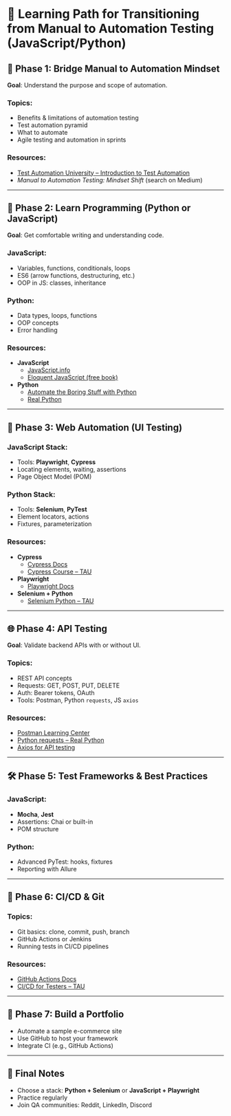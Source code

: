 # 🧪 Learning Path for Transitioning from Manual to Automation Testing (JavaScript/Python)

## 🔰 Phase 1: Bridge Manual to Automation Mindset
**Goal**: Understand the purpose and scope of automation.

### Topics:
- Benefits & limitations of automation testing
- Test automation pyramid
- What to automate
- Agile testing and automation in sprints

### Resources:
- [Test Automation University – Introduction to Test Automation](https://testautomationu.applitools.com/introduction-to-test-automation/)
- *Manual to Automation Testing: Mindset Shift* (search on Medium)

---

## 🧠 Phase 2: Learn Programming (Python or JavaScript)
**Goal**: Get comfortable writing and understanding code.

### JavaScript:
- Variables, functions, conditionals, loops
- ES6 (arrow functions, destructuring, etc.)
- OOP in JS: classes, inheritance

### Python:
- Data types, loops, functions
- OOP concepts
- Error handling

### Resources:
- **JavaScript**
  - [JavaScript.info](https://javascript.info/)
  - [Eloquent JavaScript (free book)](https://eloquentjavascript.net/)
- **Python**
  - [Automate the Boring Stuff with Python](https://automatetheboringstuff.com/)
  - [Real Python](https://realpython.com/)

---

## 🧪 Phase 3: Web Automation (UI Testing)

### JavaScript Stack:
- Tools: **Playwright**, **Cypress**
- Locating elements, waiting, assertions
- Page Object Model (POM)

### Python Stack:
- Tools: **Selenium**, **PyTest**
- Element locators, actions
- Fixtures, parameterization

### Resources:
- **Cypress**
  - [Cypress Docs](https://docs.cypress.io/)
  - [Cypress Course – TAU](https://testautomationu.applitools.com/cypress-tutorial/)
- **Playwright**
  - [Playwright Docs](https://playwright.dev/)
- **Selenium + Python**
  - [Selenium Python – TAU](https://testautomationu.applitools.com/selenium-webdriver-python/)

---

## 🌐 Phase 4: API Testing
**Goal**: Validate backend APIs with or without UI.

### Topics:
- REST API concepts
- Requests: GET, POST, PUT, DELETE
- Auth: Bearer tokens, OAuth
- Tools: Postman, Python `requests`, JS `axios`

### Resources:
- [Postman Learning Center](https://learning.postman.com/)
- [Python requests – Real Python](https://realpython.com/python-requests/)
- [Axios for API testing](https://www.digitalocean.com/community/tutorials/react-axios-react)

---

## 🛠️ Phase 5: Test Frameworks & Best Practices

### JavaScript:
- **Mocha**, **Jest**
- Assertions: Chai or built-in
- POM structure

### Python:
- Advanced PyTest: hooks, fixtures
- Reporting with Allure

---

## 🔄 Phase 6: CI/CD & Git

### Topics:
- Git basics: clone, commit, push, branch
- GitHub Actions or Jenkins
- Running tests in CI/CD pipelines

### Resources:
- [GitHub Actions Docs](https://docs.github.com/en/actions)
- [CI/CD for Testers – TAU](https://testautomationu.applitools.com/continuous-integration/)

---

## 📘 Phase 7: Build a Portfolio

- Automate a sample e-commerce site
- Use GitHub to host your framework
- Integrate CI (e.g., GitHub Actions)

---

## 🚀 Final Notes

- Choose a stack: **Python + Selenium** or **JavaScript + Playwright**
- Practice regularly
- Join QA communities: Reddit, LinkedIn, Discord